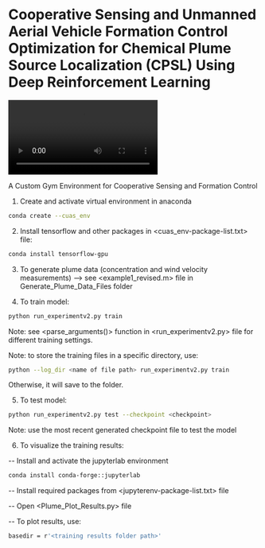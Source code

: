 # Cooperative Sensing and Unmanned Aerial Vehicle Formation Control Optimization for Chemical Plume Source Localization (CPSL) Using Deep Reinforcement Learning

![Multi-Agent Cooperative CPSL](images/Ch5-CPSL-Behavior.mp4)

A Custom Gym Environment for Cooperative Sensing and Formation Control 

1. Create and activate virtual environment in anaconda
```bash
conda create --cuas_env
```

2. Install tensorflow and other packages in <cuas_env-package-list.txt> file: 
```bash
conda install tensorflow-gpu
```

3. To generate plume data (concentration and wind velocity measurements) --> see <example1_revised.m> file in Generate_Plume_Data_Files folder
   
4. To train model: 
```bash
python run_experimentv2.py train 
```
Note: see <parse_arguments()> function in <run_experimentv2.py> file for different training settings. 

Note: to store the training files in a specific directory, use: 
```bash
python --log_dir <name of file path> run_experimentv2.py train
```
Otherwise, it will save to the <results> folder. 

5. To test model:
```bash
python run_experimentv2.py test --checkpoint <checkpoint>
```
Note: use the most recent generated checkpoint file to test the model 

6. To visualize the training results:
   
-- Install and activate the jupyterlab environment 
   ```bash
   conda install conda-forge::jupyterlab
   ```

-- Install required packages from <jupyterenv-package-list.txt> file 

-- Open <Plume_Plot_Results.py> file 

-- To plot results, use: 
   ```bash 
   basedir = r'<training results folder path>'
   ``` 

